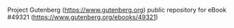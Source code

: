 Project Gutenberg (https://www.gutenberg.org) public repository for eBook #49321 (https://www.gutenberg.org/ebooks/49321)
